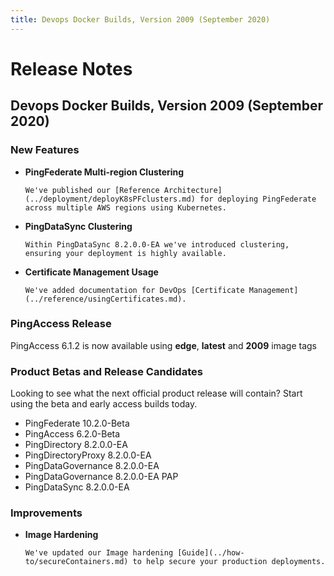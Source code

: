 ```yaml
---
title: Devops Docker Builds, Version 2009 (September 2020)
---
```

# Release Notes

## Devops Docker Builds, Version 2009 (September 2020)

### New Features

- **PingFederate Multi-region Clustering**

      We've published our [Reference Architecture](../deployment/deployK8sPFclusters.md) for deploying PingFederate across multiple AWS regions using Kubernetes.

- **PingDataSync Clustering**

      Within PingDataSync 8.2.0.0-EA we've introduced clustering, ensuring your deployment is highly available.

- **Certificate Management Usage**

      We've added documentation for DevOps [Certificate Management](../reference/usingCertificates.md).

### PingAccess Release

PingAccess 6.1.2 is now available using **edge**, **latest** and **2009** image tags

### Product Betas and Release Candidates

  Looking to see what the next official product release will contain? Start using the beta and early access builds today.

- PingFederate 10.2.0-Beta
- PingAccess 6.2.0-Beta
- PingDirectory 8.2.0.0-EA
- PingDirectoryProxy 8.2.0.0-EA
- PingDataGovernance 8.2.0.0-EA
- PingDataGovernance 8.2.0.0-EA PAP
- PingDataSync 8.2.0.0-EA

### Improvements

- **Image Hardening**

      We've updated our Image hardening [Guide](../how-to/secureContainers.md) to help secure your production deployments.
